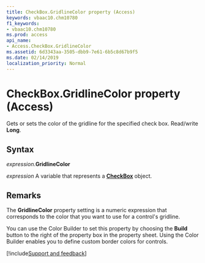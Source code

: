 ```yaml
---
title: CheckBox.GridlineColor property (Access)
keywords: vbaac10.chm10780
f1_keywords:
- vbaac10.chm10780
ms.prod: access
api_name:
- Access.CheckBox.GridlineColor
ms.assetid: 6d3343aa-3505-dbb9-7e61-6b5c8d67b9f5
ms.date: 02/14/2019
localization_priority: Normal
---
```



# CheckBox.GridlineColor property (Access)

Gets or sets the color of the gridline for the specified check box. Read/write **Long**.


## Syntax

_expression_.**GridlineColor**

_expression_ A variable that represents a **[CheckBox](Access.CheckBox.md)** object.


## Remarks

The **GridlineColor** property setting is a numeric expression that corresponds to the color that you want to use for a control's gridline.

You can use the Color Builder to set this property by choosing the **Build** button to the right of the property box in the property sheet. Using the Color Builder enables you to define custom border colors for controls.




[!include[Support and feedback](~/includes/feedback-boilerplate.md)]